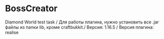 # BossCreator
Diamond World test task /
Для работы плагина, нужно установить все .jar файлы из папки lib, кроме craftbukkit./
Версия: 1.16.5 /
Версия плагина: realise
